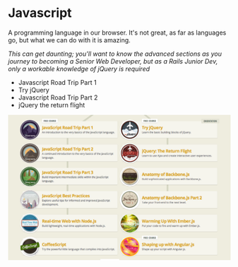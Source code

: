 Javascript
==========

A programming language in our browser. It's not great, as far as languages go, but what we can do with it is amazing.

_This can get daunting; you'll want to know the advanced sections as you journey to becoming a Senior Web Developer, but as a Rails Junior Dev, only a workable knowledge of jQuery is required_

* Javascript Road Trip Part 1
* Try jQuery
* Javascript Road Trip Part 2
* jQuery the return flight

![yavascript](images/javascript-path.png)
